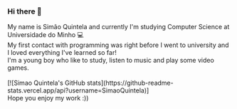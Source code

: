### Hi there 👋

<!--
**SimaoQuintela/SimaoQuintela** is a ✨ _special_ ✨ repository because its `README.md` (this file) appears on your GitHub profile.
--!>

My name is Simão Quintela and currently I'm studying Computer Science at Universidade do Minho 💻 <br/>

My first contact with programming was right before I went to university and I loved everything
I've learned so far! <br/> I'm a young boy who like to study, listen to music and play some video games.<br/><br/>

[![Simao Quintela's GitHub stats](https://github-readme-stats.vercel.app/api?username=SimaoQuintela)]
<br/>

Hope you enjoy my work :))




